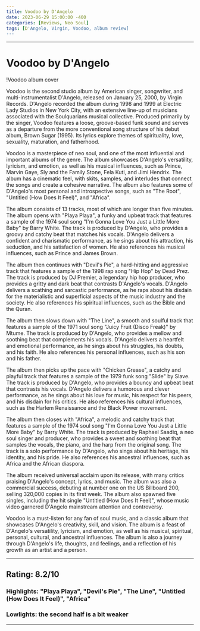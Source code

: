 ```yaml
---
title: Voodoo by D'Angelo
date: 2023-06-29 15:00:00 -400
categories: [Reviews, Neo Soul]
tags: [D'Angelo, Virgin, Voodoo, album review]
---
```


---

# Voodoo by D'Angelo

!Voodoo album cover

Voodoo is the second studio album by American singer, songwriter, and multi-instrumentalist D'Angelo, released on January 25, 2000, by Virgin Records. D'Angelo recorded the album during 1998 and 1999 at Electric Lady Studios in New York City, with an extensive line-up of musicians associated with the Soulquarians musical collective. Produced primarily by the singer, Voodoo features a loose, groove-based funk sound and serves as a departure from the more conventional song structure of his debut album, Brown Sugar (1995). Its lyrics explore themes of spirituality, love, sexuality, maturation, and fatherhood.

Voodoo is a masterpiece of neo soul, and one of the most influential and important albums of the genre. The album showcases D'Angelo's versatility, lyricism, and emotion, as well as his musical influences, such as Prince, Marvin Gaye, Sly and the Family Stone, Fela Kuti, and Jimi Hendrix. The album has a cinematic feel, with skits, samples, and interludes that connect the songs and create a cohesive narrative. The album also features some of D'Angelo's most personal and introspective songs, such as "The Root", "Untitled (How Does It Feel)", and "Africa".

The album consists of 13 tracks, most of which are longer than five minutes. The album opens with "Playa Playa", a funky and upbeat track that features a sample of the 1974 soul song "I'm Gonna Love You Just a Little More Baby" by Barry White. The track is produced by D'Angelo, who provides a groovy and catchy beat that matches his vocals. D'Angelo delivers a confident and charismatic performance, as he sings about his attraction, his seduction, and his satisfaction of women. He also references his musical influences, such as Prince and James Brown.

The album then continues with "Devil's Pie", a hard-hitting and aggressive track that features a sample of the 1998 rap song "Hip Hop" by Dead Prez. The track is produced by DJ Premier, a legendary hip hop producer, who provides a gritty and dark beat that contrasts D'Angelo's vocals. D'Angelo delivers a scathing and sarcastic performance, as he raps about his disdain for the materialistic and superficial aspects of the music industry and the society. He also references his spiritual influences, such as the Bible and the Quran.

The album then slows down with "The Line", a smooth and soulful track that features a sample of the 1971 soul song "Juicy Fruit (Disco Freak)" by Mtume. The track is produced by D'Angelo, who provides a mellow and soothing beat that complements his vocals. D'Angelo delivers a heartfelt and emotional performance, as he sings about his struggles, his doubts, and his faith. He also references his personal influences, such as his son and his father.

The album then picks up the pace with "Chicken Grease", a catchy and playful track that features a sample of the 1979 funk song "Slide" by Slave. The track is produced by D'Angelo, who provides a bouncy and upbeat beat that contrasts his vocals. D'Angelo delivers a humorous and clever performance, as he sings about his love for music, his respect for his peers, and his disdain for his critics. He also references his cultural influences, such as the Harlem Renaissance and the Black Power movement.

The album then closes with "Africa", a melodic and catchy track that features a sample of the 1974 soul song "I'm Gonna Love You Just a Little More Baby" by Barry White. The track is produced by Raphael Saadiq, a neo soul singer and producer, who provides a sweet and soothing beat that samples the vocals, the piano, and the harp from the original song. The track is a solo performance by D'Angelo, who sings about his heritage, his identity, and his pride. He also references his ancestral influences, such as Africa and the African diaspora.

The album received universal acclaim upon its release, with many critics praising D'Angelo's concept, lyrics, and music. The album was also a commercial success, debuting at number one on the US Billboard 200, selling 320,000 copies in its first week. The album also spawned five singles, including the hit single "Untitled (How Does It Feel)", whose music video garnered D'Angelo mainstream attention and controversy.

Voodoo is a must-listen for any fan of soul music, and a classic album that showcases D'Angelo's creativity, skill, and vision. The album is a feast of D'Angelo's versatility, lyricism, and emotion, as well as his musical, spiritual, personal, cultural, and ancestral influences. The album is also a journey through D'Angelo's life, thoughts, and feelings, and a reflection of his growth as an artist and a person.

---

## Rating: 8.2/10

### Highlights: "Playa Playa", "Devil's Pie", "The Line", "Untitled (How Does It Feel)", "Africa"

### Lowlights: the second half is a bit weaker

---
